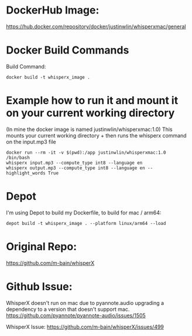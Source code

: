 # DockerHub Image:

https://hub.docker.com/repository/docker/justinwlin/whisperxmac/general

# Docker Build Commands

Build Command:

```
docker build -t whisperx_image .
```

# Example how to run it and mount it on your current working directory

(In mine the docker image is named justinwlin/whisperxmac:1.0)
This mounts your current working directory + then runs the whisperx command on the input.mp3 file

```
docker run --rm -it -v $(pwd):/app justinwlin/whisperxmac:1.0 /bin/bash
whisperx input.mp3 --compute_type int8 --language en
whisperx output.mp3 --compute_type int8 --language en --highlight_words True
```

# Depot

I'm using Depot to build my Dockerfile, to build for mac / arm64:

```
depot build -t whisperx_image . --platform linux/arm64 --load
```

# Original Repo:

https://github.com/m-bain/whisperX

# Github Issue:

WhisperX doesn't run on mac due to pyannote.audio upgrading a dependency to a version that doesn't support mac.
https://github.com/pyannote/pyannote-audio/issues/1505

WhisperX Issue:
https://github.com/m-bain/whisperX/issues/499
